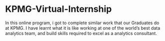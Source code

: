 # KPMG-Virtual-Internship
In this online program, i got to complete similar work that our Graduates do at KPMG. I have learnt what it is like working at one of the world’s best data analytics team, and build skills required to excel as a analytics consultant.
